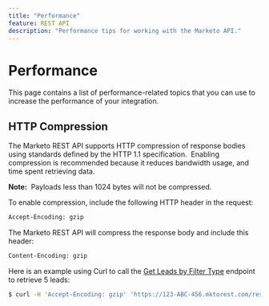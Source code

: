 ```yaml
---
title: "Performance"
feature: REST API
description: "Performance tips for working with the Marketo API."
---
```


# Performance

This page contains a list of performance-related topics that you can use to increase the performance of your integration.

## HTTP Compression

The Marketo REST API supports HTTP compression of response bodies using standards defined by the HTTP 1.1 specification.  Enabling compression is recommended because it reduces bandwidth usage, and time spent retrieving data.

**Note:**  Payloads less than 1024 bytes will not be compressed.

To enable compression, include the following HTTP header in the request:

```html
Accept-Encoding: gzip
```

The Marketo REST API will compress the response body and include this header:

```html
Content-Encoding: gzip
```

Here is an example using Curl to call the [Get Leads by Filter Type](https://developer.adobe.com/marketo-apis/api/mapi/#tag/Leads/operation/getLeadsByFilterUsingGET) endpoint to retrieve 5 leads:

```bash
$ curl -H 'Accept-Encoding: gzip' 'https://123-ABC-456.mktorest.com/rest/v1/leads.json?filterType=id&filterValues=4,5,7,12,13'
```
